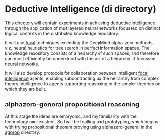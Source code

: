 # Deductive Intelligence (di directory)

This directory will contain experiments in achieving deductive intelligence through the application of multilayered neural networks focussed on distinct logical contexts in the distributed knowledge repository.

It will use [focal](../docs/tlad001.md#focal) techniques extending the DeepMind alpha-zero methods, viz. neural heuristics for tree search in perfect information spaces.
The knowledge repository consists of a heirarchy of such spaces, and therefore can most efficiently be understood with the aid of a heirarchy of focussed neural networks.

It will also develop protocols for collaboration between intelligent [focal intelligence](../docs/tlad001.md#focal-intelligence-or-focal-ai) agents, enabling subcontracting up the heirarchy from complex theory intelligence to agents supporting reasoning in the simpler theories on which they are built.

## alphazero-general propositional reasoning

At this stage the ideas are embryonic, and my familiarity with the technology non-existent.
So I will be trialling and prototyping, which begins with trying propositional theorem proving using alphazero-general in the [agprop](agprop/README.md) directory.
